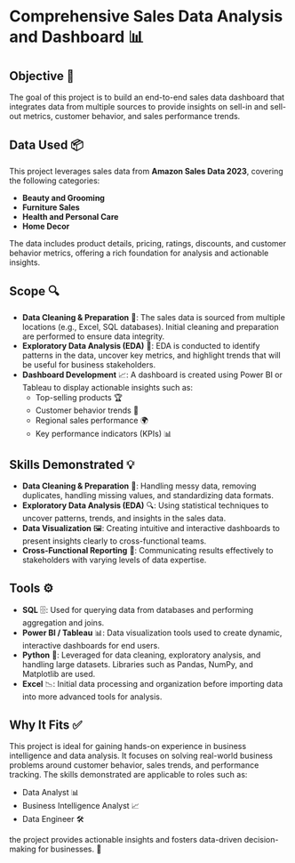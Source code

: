 # Comprehensive Sales Data Analysis and Dashboard 📊

## Objective 🎯
The goal of this project is to build an end-to-end sales data dashboard that integrates data from multiple sources to provide insights on sell-in and sell-out metrics, customer behavior, and sales performance trends.

## Data Used 📦
This project leverages sales data from **Amazon Sales Data 2023**, covering the following categories:  
- **Beauty and Grooming**  
- **Furniture Sales**  
- **Health and Personal Care**  
- **Home Decor**  

The data includes product details, pricing, ratings, discounts, and customer behavior metrics, offering a rich foundation for analysis and actionable insights.

## Scope 🔍
- **Data Cleaning & Preparation** 🧹: The sales data is sourced from multiple locations (e.g., Excel, SQL databases). Initial cleaning and preparation are performed to ensure data integrity.
- **Exploratory Data Analysis (EDA)** 🔬: EDA is conducted to identify patterns in the data, uncover key metrics, and highlight trends that will be useful for business stakeholders.
- **Dashboard Development** 📈: A dashboard is created using Power BI or Tableau to display actionable insights such as:
  - Top-selling products 🏆
  - Customer behavior trends 📅
  - Regional sales performance 🌍
  - Key performance indicators (KPIs) 📊

## Skills Demonstrated 💡
- **Data Cleaning & Preparation** 🧹: Handling messy data, removing duplicates, handling missing values, and standardizing data formats.
- **Exploratory Data Analysis (EDA)** 🔍: Using statistical techniques to uncover patterns, trends, and insights in the sales data.
- **Data Visualization** 🖼️: Creating intuitive and interactive dashboards to present insights clearly to cross-functional teams.
- **Cross-Functional Reporting** 📣: Communicating results effectively to stakeholders with varying levels of data expertise.

## Tools ⚙️
- **SQL** 🗄️: Used for querying data from databases and performing aggregation and joins.
- **Power BI / Tableau** 📊: Data visualization tools used to create dynamic, interactive dashboards for end users.
- **Python** 🐍: Leveraged for data cleaning, exploratory analysis, and handling large datasets. Libraries such as Pandas, NumPy, and Matplotlib are used.
- **Excel** 📉: Initial data processing and organization before importing data into more advanced tools for analysis.

## Why It Fits ✅
This project is ideal for gaining hands-on experience in business intelligence and data analysis. It focuses on solving real-world business problems around customer behavior, sales trends, and performance tracking. The skills demonstrated are applicable to roles such as:
- Data Analyst 📊
- Business Intelligence Analyst 📈
- Data Engineer 🛠️

 the project provides actionable insights and fosters data-driven decision-making for businesses. 🚀
